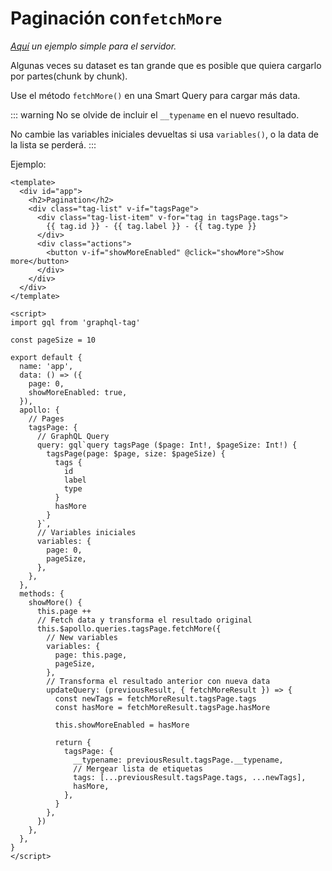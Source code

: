 # Paginación con`fetchMore`

*[Aquí](https://github.com/Akryum/apollo-server-example/blob/master/schema.js#L21) un ejemplo simple para el servidor.*

Algunas veces
 su dataset es tan grande que es posible que quiera cargarlo por partes(chunk by chunk).

Use el método `fetchMore()` en una Smart Query para cargar más data.

::: warning
No se olvide de incluir el `__typename` en el nuevo resultado.

No cambie las variables iniciales devueltas si usa `variables()`, o la data de la lista se perderá.
:::

Ejemplo:

```vue
<template>
  <div id="app">
    <h2>Pagination</h2>
    <div class="tag-list" v-if="tagsPage">
      <div class="tag-list-item" v-for="tag in tagsPage.tags">
        {{ tag.id }} - {{ tag.label }} - {{ tag.type }}
      </div>
      <div class="actions">
        <button v-if="showMoreEnabled" @click="showMore">Show more</button>
      </div>
    </div>
  </div>
</template>

<script>
import gql from 'graphql-tag'

const pageSize = 10

export default {
  name: 'app',
  data: () => ({
    page: 0,
    showMoreEnabled: true,
  }),
  apollo: {
    // Pages
    tagsPage: {
      // GraphQL Query
      query: gql`query tagsPage ($page: Int!, $pageSize: Int!) {
        tagsPage(page: $page, size: $pageSize) {
          tags {
            id
            label
            type
          }
          hasMore
        }
      }`,
      // Variables iniciales
      variables: {
        page: 0,
        pageSize,
      },
    },
  },
  methods: {
    showMore() {
      this.page ++
      // Fetch data y transforma el resultado original
      this.$apollo.queries.tagsPage.fetchMore({
        // New variables
        variables: {
          page: this.page,
          pageSize,
        },
        // Transforma el resultado anterior con nueva data
        updateQuery: (previousResult, { fetchMoreResult }) => {
          const newTags = fetchMoreResult.tagsPage.tags
          const hasMore = fetchMoreResult.tagsPage.hasMore

          this.showMoreEnabled = hasMore

          return {
            tagsPage: {
              __typename: previousResult.tagsPage.__typename,
              // Mergear lista de etiquetas
              tags: [...previousResult.tagsPage.tags, ...newTags],
              hasMore,
            },
          }
        },
      })
    },
  },
}
</script>
```

